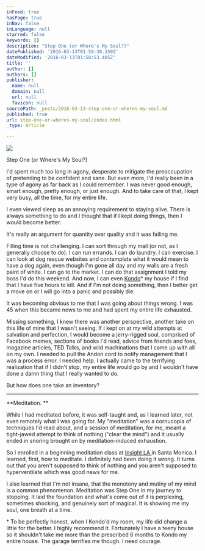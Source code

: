 ```yaml
---
inFeed: true
hasPage: true
inNav: false
inLanguage: null
starred: false
keywords: []
description: "Step One (or Where's My Soul?)"
datePublished: '2016-03-13T01:59:38.159Z'
dateModified: '2016-03-13T01:58:53.405Z'
title: ''
author: []
authors: []
publisher:
  name: null
  domain: null
  url: null
  favicon: null
sourcePath: _posts/2016-03-13-step-one-or-wheres-my-soul.md
published: true
url: step-one-or-wheres-my-soul/index.html
_type: Article

---
```

![](https://the-grid-user-content.s3-us-west-2.amazonaws.com/364e3441-d101-47cb-a76e-5c9691020d9c.jpg)

Step One (or Where's My Soul?)

I'd
spent much too long in agony, desperate to mitigate the preoccupation of
pretending to be confident and sane. But even more, I'd really been in a type
of agony as far back as I could remember.  I was never good enough, smart
enough, pretty enough, or just enough.  And to take care of that, I kept
very busy, all the time, for my entire life.

I even viewed sleep as an annoying requirement to staying alive. There
is always something to do and I thought that if I kept doing things, then I
would become better.

It's really an
argument for quantity over quality and it was failing me. 

Filling time is not challenging. I can sort
through my mail (or not, as I generally choose to do). I can run errands. I can
do laundry. I can exercise. I can look at dog rescue websites and contemplate
what it would mean to have a dog again, even though I'm gone all day and my
walls are a fresh paint of white. I can go to the market. I can do that
assignment I told my boss I'd do this weekend. And now, I can even [Kondo][0]\* my house if I find that I have five
hours to kill. And if I'm not doing
something, then I better get a move on or I will go into a panic and possibly
die.

It was
becoming obvious to me that I was going about things wrong. I was 45 when this became news to me and had spent
my entire life exhausted.

Missing something, I knew there was another perspective, another take on this
life of mine that I wasn't seeing.  If I kept on at my wild attempts at
salvation and perfection, I would become a jerry-rigged soul, comprised of
Facebook memes, sections of books I'd read, advice from friends and foes,
magazine articles, TED Talks, and wild machinations that I came up with all on
my own. I needed to pull the Andon cord to notify management that I was a process error.  I needed help. I actually came to the terrifying realization that if I didn't stop, my entire life
would go by and I wouldn't have done a damn thing that I really wanted to
do.

But how does one take an inventory? 

****

**Meditation. **

While I had meditated
before, it was self-taught and, as I learned later, not even remotely what I was going
for.  My "meditation" was a cornucopia of techniques I'd read
about, and a session of meditation, for me, meant a tight-jawed attempt to think
of nothing ("clear the mind") and it usually ended in snoring brought
on by meditation-induced exhaustion.  

So I
enrolled in a beginning meditation class at [Insight LA ][1]in Santa Monica. I learned, first, how to meditate. I definitely had been doing it wrong. It turns out that you aren't supposed to
think of nothing and you aren't supposed to hyperventilate which was good news for me.

I also
learned that I'm not insane, that the monotony and mutiny of my mind is a
common phenomenon.  Meditation was Step One in my journey to
stopping. It laid the foundation and
what's come out of it is perplexing, sometimes shocking, and genuinely sort of
magical. It is showing me my soul, one breath at a time.

\* To
be perfectly honest, when I Kondo'd my room, my life did change a little for
the better. I highly recommend it.
Fortunately I have a teeny house so it shouldn't take me more than the
prescribed 6 months to Kondo my entire house. The garage terrifies me though. I need courage.

[][2]



[0]: http://tidyingup.com/
[1]: insightla.org
[2]: https://www.insightla.org/